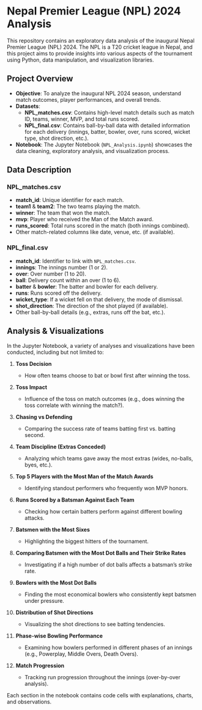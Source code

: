 # Nepal Premier League (NPL) 2024 Analysis

This repository contains an exploratory data analysis of the inaugural Nepal Premier League (NPL) 2024. The NPL is a T20 cricket league in Nepal, and this project aims to provide insights into various aspects of the tournament using Python, data manipulation, and visualization libraries.

## Project Overview

- **Objective**: To analyze the inaugural NPL 2024 season, understand match outcomes, player performances, and overall trends.
- **Datasets**:
  - **NPL_matches.csv**: Contains high-level match details such as match ID, teams, winner, MVP, and total runs scored.
  - **NPL_final.csv**: Contains ball-by-ball data with detailed information for each delivery (innings, batter, bowler, over, runs scored, wicket type, shot direction, etc.).
- **Notebook**: The Jupyter Notebook (`NPL_Analysis.ipynb`) showcases the data cleaning, exploratory analysis, and visualization process.


## Data Description

### NPL_matches.csv
- **match_id**: Unique identifier for each match.
- **team1** & **team2**: The two teams playing the match.
- **winner**: The team that won the match.
- **mvp**: Player who received the Man of the Match award.
- **runs_scored**: Total runs scored in the match (both innings combined).
- Other match-related columns like date, venue, etc. (if available).

### NPL_final.csv
- **match_id**: Identifier to link with `NPL_matches.csv`.
- **innings**: The innings number (1 or 2).
- **over**: Over number (1 to 20).
- **ball**: Delivery count within an over (1 to 6).
- **batter** & **bowler**: The batter and bowler for each delivery.
- **runs**: Runs scored off the delivery.
- **wicket_type**: If a wicket fell on that delivery, the mode of dismissal.
- **shot_direction**: The direction of the shot played (if available).
- Other ball-by-ball details (e.g., extras, runs off the bat, etc.).

## Analysis & Visualizations

In the Jupyter Notebook, a variety of analyses and visualizations have been conducted, including but not limited to:

1. **Toss Decision**  
   - How often teams choose to bat or bowl first after winning the toss.

2. **Toss Impact**  
   - Influence of the toss on match outcomes (e.g., does winning the toss correlate with winning the match?).

3. **Chasing vs Defending**  
   - Comparing the success rate of teams batting first vs. batting second.

4. **Team Discipline (Extras Conceded)**  
   - Analyzing which teams gave away the most extras (wides, no-balls, byes, etc.).

5. **Top 5 Players with the Most Man of the Match Awards**  
   - Identifying standout performers who frequently won MVP honors.

6. **Runs Scored by a Batsman Against Each Team**  
   - Checking how certain batters perform against different bowling attacks.

7. **Batsmen with the Most Sixes**  
   - Highlighting the biggest hitters of the tournament.

8. **Comparing Batsmen with the Most Dot Balls and Their Strike Rates**  
   - Investigating if a high number of dot balls affects a batsman’s strike rate.

9. **Bowlers with the Most Dot Balls**  
   - Finding the most economical bowlers who consistently kept batsmen under pressure.

10. **Distribution of Shot Directions**  
    - Visualizing the shot directions to see batting tendencies.

11. **Phase-wise Bowling Performance**  
    - Examining how bowlers performed in different phases of an innings (e.g., Powerplay, Middle Overs, Death Overs).

12. **Match Progression**  
    - Tracking run progression throughout the innings (over-by-over analysis).

Each section in the notebook contains code cells with explanations, charts, and observations.
